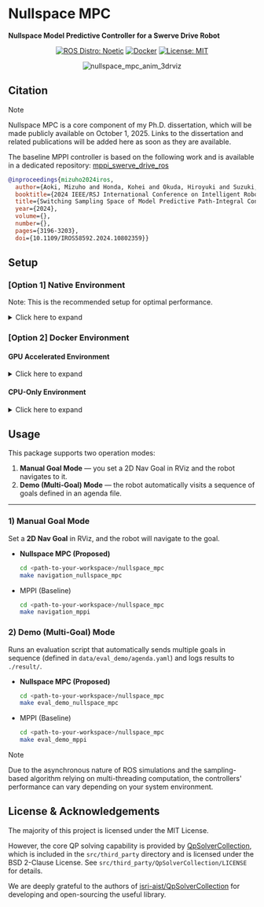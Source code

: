 # Nullspace MPC
**Nullspace Model Predictive Controller for a Swerve Drive Robot**

<div align="center">

[![ROS Distro: Noetic](https://img.shields.io/badge/ROS-Noetic-red.svg)](https://wiki.ros.org/noetic)
[![Docker](https://img.shields.io/badge/-Docker-EEE.svg?logo=docker&style=flat)](https://www.docker.com/)
[![License: MIT](https://img.shields.io/badge/License-MIT-blue.svg)](https://opensource.org/licenses/MIT)

<!-- eyecatch movie -->
![nullspace_mpc_anim_3drviz](./media/nullspace_mpc_anim_3drviz.gif)

</div>

## Citation
> [!NOTE]
> Nullspace MPC is a core component of my Ph.D. dissertation, which will be made publicly available on October 1, 2025. Links to the dissertation and related publications will be added here as soon as they are available.

The baseline MPPI controller is based on the following work and is available in a dedicated repository: [mppi_swerve_drive_ros](https://github.com/MizuhoAOKI/mppi_swerve_drive_ros)  
```bibtex
@inproceedings{mizuho2024iros,
  author={Aoki, Mizuho and Honda, Kohei and Okuda, Hiroyuki and Suzuki, Tatsuya},
  booktitle={2024 IEEE/RSJ International Conference on Intelligent Robots and Systems (IROS)}, 
  title={Switching Sampling Space of Model Predictive Path-Integral Controller to Balance Efficiency and Safety in 4WIDS Vehicle Navigation}, 
  year={2024},
  volume={},
  number={},
  pages={3196-3203},
  doi={10.1109/IROS58592.2024.10802359}}
```

## Setup

### [Option 1] Native Environment

Note: This is the recommended setup for optimal performance.

<details>
<summary>Click here to expand</summary>

1. Prerequisites
    - [Ubuntu 20.04](https://releases.ubuntu.com/focal/)
    - [ROS Noetic](https://wiki.ros.org/noetic)

2. Clone the repository.
    ```bash
    cd <path-to-your-workspace>
    git clone https://github.com/MizuhoAOKI/nullspace_mpc
    ```

3. Install packages not handled by rosdep.
    ```bash
    cd <path-to-your-workspace>/nullspace_mpc
    sudo make install_deps
    ```

4. Initialize rosdep, update it, and install ROS dependencies.
    ```bash
    cd <path-to-your-workspace>/nullspace_mpc
    sudo rosdep init # Skip if already initialized
    rosdep update
    rosdep install -y --from-paths src --ignore-src --rosdistro noetic
    ```

5. Build the project.
    ```bash
    cd <path-to-your-workspace>/nullspace_mpc
    make build
    ```

</details>  


### [Option 2] Docker Environment

#### GPU Accelerated Environment

<details>
<summary>Click here to expand</summary>

1. Prerequisites
    - [Docker](https://docs.docker.com/engine/install/ubuntu/)
        - For Ubuntu users, you can use the convenience script:
            ```bash
            curl -fsSL https://get.docker.com -o get-docker.sh
            sudo sh get-docker.sh
            ```
    - [NVIDIA Container Toolkit](https://docs.nvidia.com/datacenter/cloud-native/container-toolkit/latest/install-guide.html)
        - This is required to allow Docker containers to access the host's GPU.
    - NVIDIA GPU & Driver
        - An NVIDIA GPU and a compatible driver for the base image (nvidia/cuda:12.4.1-devel-ubuntu20.04) are required.

2. Clone the repository.
    ```bash
    cd <path-to-your-workspace>
    git clone https://github.com/MizuhoAOKI/nullspace_mpc
    ```

3. Build the Docker image (first-time setup).
    ```bash
    cd <path-to-your-workspace>/nullspace_mpc
    make setup_docker_gpu
    ```

4. Run the Docker container and start a bash session inside.
    ```bash
    cd <path-to-your-workspace>/nullspace_mpc
    make run_docker_gpu
    ```

5. [Inside the docker container] Build the project.
    ```bash
    cd ~/nullspace_mpc
    make build
    ```

</details>

#### CPU-Only Environment

<details>
<summary>Click here to expand</summary>

Warning: This setup runs entirely on the CPU. Performance is significantly lower, and on my test system it was not sufficient for stable control. Use GPU or native setup whenever possible.

1. Prerequisites
    - [Docker](https://docs.docker.com/engine/install/ubuntu/)
        - For Ubuntu users:
            ```bash
            curl -fsSL https://get.docker.com -o get-docker.sh
            sudo sh get-docker.sh
            ```

2. Clone the repository.
    ```bash
    cd <path-to-your-workspace>
    git clone https://github.com/MizuhoAOKI/nullspace_mpc
    ```

3. Build the Docker image (first-time setup).
    ```bash
    cd <path-to-your-workspace>/nullspace_mpc
    make setup_docker_cpu
    ```

4. Run the Docker container and start a bash session inside.
    ```bash
    cd <path-to-your-workspace>/nullspace_mpc
    make run_docker_cpu
    ```

5. [Inside the docker container] Build the project.
    ```bash
    cd ~/nullspace_mpc
    make build
    ```

</details>


## Usage

This package supports two operation modes:

1. **Manual Goal Mode** — you set a 2D Nav Goal in RViz and the robot navigates to it.  
2. **Demo (Multi-Goal) Mode** — the robot automatically visits a sequence of goals defined in an agenda file.

---

### 1) Manual Goal Mode

Set a **2D Nav Goal** in RViz, and the robot will navigate to the goal.

- **Nullspace MPC (Proposed)**
    ```bash
    cd <path-to-your-workspace>/nullspace_mpc
    make navigation_nullspace_mpc
    ```

- MPPI (Baseline)
    ```bash
    cd <path-to-your-workspace>/nullspace_mpc
    make navigation_mppi
    ```

### 2) Demo (Multi-Goal) Mode

Runs an evaluation script that automatically sends multiple goals in sequence (defined in `data/eval_demo/agenda.yaml`) and logs results to `./result/`.

- **Nullspace MPC (Proposed)**
    ```bash
    cd <path-to-your-workspace>/nullspace_mpc
    make eval_demo_nullspace_mpc
    ```

- MPPI (Baseline)
    ```bash
    cd <path-to-your-workspace>/nullspace_mpc
    make eval_demo_mppi
    ```

> [!NOTE]
> Due to the asynchronous nature of ROS simulations and the sampling-based algorithm relying on multi-threading computation, the controllers' performance can vary depending on your system environment.

## License & Acknowledgements

The majority of this project is licensed under the MIT License.

However, the core QP solving capability is provided by [QpSolverCollection](https://github.com/isri-aist/QpSolverCollection), which is included in the `src/third_party` directory and is licensed under the BSD 2-Clause License. See `src/third_party/QpSolverCollection/LICENSE` for details.

We are deeply grateful to the authors of [isri-aist/QpSolverCollection](https://github.com/isri-aist/QpSolverCollection) for developing and open-sourcing the useful library.
